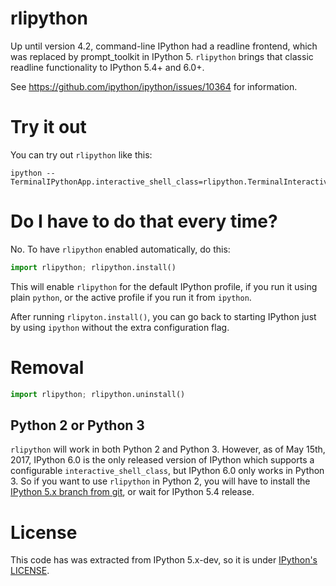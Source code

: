 # rlipython

Up until version 4.2, command-line IPython had a readline frontend, which was
replaced by prompt_toolkit in IPython 5. `rlipython` brings that classic
readline functionality to IPython 5.4+ and 6.0+.

See https://github.com/ipython/ipython/issues/10364 for information.



# Try it out

You can try out `rlipython` like this:

```
ipython --TerminalIPythonApp.interactive_shell_class=rlipython.TerminalInteractiveShell
```

# Do I have to do that every time?

No. To have `rlipython` enabled automatically, do this:

```python
import rlipython; rlipython.install()
```

This will enable `rlipython` for the default IPython profile, if you run it
using plain `python`, or the active profile if you run it from `ipython`.

After running `rlipyton.install()`, you can go back to starting IPython just by
using `ipython` without the extra configuration flag.


# Removal
```python
import rlipython; rlipython.uninstall()
```

## Python 2 or Python 3

`rlipython` will work in both Python 2 and Python 3. However, as of May 15th,
2017, IPython 6.0 is the only released version of IPython which supports a
configurable `interactive_shell_class`, but IPython 6.0 only works in Python 3.
So if you want to use `rlipython` in Python 2, you will have to install the
[IPython 5.x branch from git](https://github.com/ipython/ipython/tree/5.x), or
wait for IPython 5.4 release.

# License

This code has was extracted from IPython 5.x-dev, so it is under [IPython's
LICENSE](LICENSE.rst).
